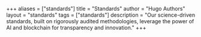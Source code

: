+++
aliases = ["standards"]
title = "Standards"
author = "Hugo Authors"
layout = "standards"
tags = ["standards"]
description = "Our science-driven standards, built on rigorously audited methodologies, leverage the power of AI and blockchain for transparency and innovation."
+++
